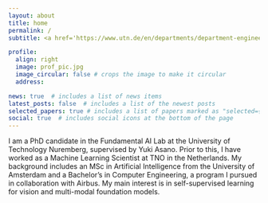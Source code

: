 ```yaml
---
layout: about
title: home
permalink: /
subtitle: <a href='https://www.utn.de/en/departments/department-engineering/funai-lab/'>Fundamental AI Lab</a>, University of Technology Nuremberg, Germany.

profile:
  align: right
  image: prof_pic.jpg
  image_circular: false # crops the image to make it circular
  address: 

news: true  # includes a list of news items
latest_posts: false  # includes a list of the newest posts
selected_papers: true # includes a list of papers marked as "selected={true}"
social: true  # includes social icons at the bottom of the page
---
```


I am a PhD candidate in the Fundamental AI Lab at the University of Technology Nuremberg, supervised by Yuki Asano. Prior to this, I have worked as a Machine Learning Scientist at TNO in the Netherlands. My background includes an MSc in Artificial Intelligence from the University of Amsterdam and a Bachelor’s in Computer Engineering, a program I pursued in collaboration with Airbus. My main interest is in self-supervised learning for vision and multi-modal foundation models.
